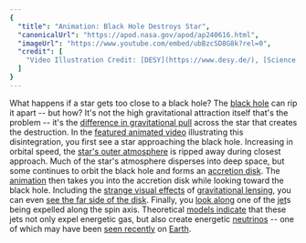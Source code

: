 ```yaml
---
{
  "title": "Animation: Black Hole Destroys Star",
  "canonicalUrl": "https://apod.nasa.gov/apod/ap240616.html",
  "imageUrl": "https://www.youtube.com/embed/ubBzcSD8G8k?rel=0",
  "credit": [
    "Video Illustration Credit: [DESY](https://www.desy.de/), [Science Communication Lab](https://www.scicom-lab.com/)"
  ]
}
---
```


What happens if a star gets too close to a black hole? The [black hole](https://science.nasa.gov/universe/black-holes/) can rip it apart -- but how? It's not the high gravitational attraction itself that's the problem -- it's the [difference in gravitational pull](http://burro.astr.cwru.edu/Academics/Astr221/Gravity/tides.html) across the star that creates the destruction. In the [featured animated video](https://www.desy.de/news/news_search/index_eng.html?openDirectAnchor=2030) illustrating this disintegration, you first see a star approaching the black hole. Increasing in orbital speed, the [star's outer atmosphere](https://en.wikipedia.org/wiki/Stellar_atmosphere) is ripped away during closest approach. Much of the star's atmosphere disperses into deep space, but some continues to orbit the black hole and forms an [accretion disk](https://apod.nasa.gov/apod/ap170327.html). The [animation](https://youtu.be/ubBzcSD8G8k) then takes you into the accretion disk while looking toward the black hole. Including the [strange visual effects](https://www.phy.mtu.edu/bht/rjn_bht.html) of [gravitational lensing](https://en.wikipedia.org/wiki/Gravitational_lens), you can even [see the far side of the disk](https://apod.nasa.gov/apod/ap240508.html). Finally, you [look along](https://previews.123rf.com/images/natara/natara1807/natara180700046/106000297-cat-looking-on-the-table-in-the-coffee-shop.jpg) one of the [jet](https://apod.nasa.gov/apod/ap240509.html)s being expelled along the spin axis. Theoretical [models indicate](https://ui.adsabs.harvard.edu/abs/2021NatAs.tmp...49W/abstract) that these jets not only expel energetic gas, but also create energetic [neutrinos](https://nasa.tumblr.com/post/643837966463188992/youre-always-surrounded-by-neutrinos) -- one of which may have been [seen recently](https://www.newscientist.com/article/2268724-weve-spotted-a-neutrino-blasted-out-by-a-black-hole-shredding-a-star/) on [Earth](https://earthobservatory.nasa.gov/topic/image-of-the-day).
